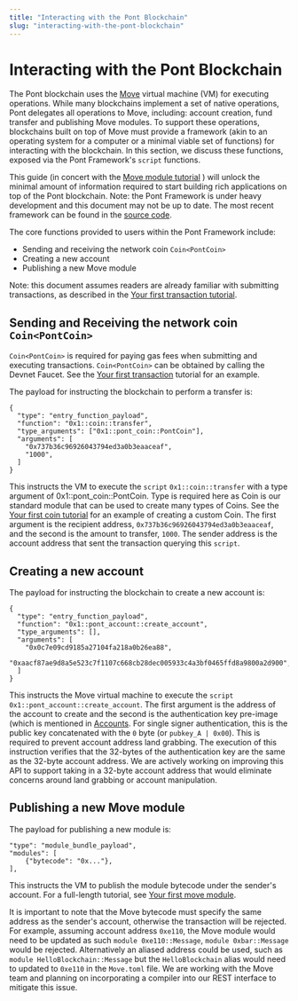 ```yaml
---
title: "Interacting with the Pont Blockchain"
slug: "interacting-with-the-pont-blockchain"
---
```


# Interacting with the Pont Blockchain

The Pont blockchain uses the [Move](https://github.com/move-language/move) virtual machine (VM) for executing operations. While many blockchains implement a set of
native operations, Pont delegates all operations to Move, including: account creation, fund transfer and publishing Move modules.
To support these operations, blockchains built on top of Move must provide a framework (akin to
an operating system for a computer or a minimal viable set of functions) for interacting with the blockchain. In this section, we discuss
these functions, exposed via the Pont Framework's `script` functions.

This guide (in concert with the [Move module tutorial](../tutorials/first-move-module.md) ) will unlock the minimal amount of information required to start building rich applications on top of the Pont blockchain. Note: the Pont Framework is under heavy development and this document may not
be up to date. The most recent framework can be found in the [source code](https://github.com/aptos-labs/pont-core/tree/main/pont-move/framework).

The core functions provided to users within the Pont Framework include:
* Sending and receiving the network coin `Coin<PontCoin>`
* Creating a new account
* Publishing a new Move module

Note: this document assumes readers are already familiar with submitting transactions, as described in the [Your first transaction tutorial](../tutorials/first-transaction.md).

## Sending and Receiving the network coin `Coin<PontCoin>`

`Coin<PontCoin>` is required for paying gas fees when submitting and executing transactions. `Coin<PontCoin>` can be obtained by calling the Devnet Faucet. See the [Your first transaction](../tutorials/first-transaction.md) tutorial for an example.

The payload for instructing the blockchain to perform a transfer is:

```
{
  "type": "entry_function_payload",
  "function": "0x1::coin::transfer",
  "type_arguments": ["0x1::pont_coin::PontCoin"],
  "arguments": [
    "0x737b36c96926043794ed3a0b3eaaceaf",
    "1000",
  ]
}
```

This instructs the VM to execute the `script` `0x1::coin::transfer` with a type argument of 0x1::pont_coin::PontCoin. Type is required here as Coin is our standard module that can be used to create many types of Coins. See the [Your first coin tutorial](../tutorials/first-coin.md) for an example of creating a custom Coin. The first argument is the recipient address, `0x737b36c96926043794ed3a0b3eaaceaf`, and the second is the amount to transfer, `1000`. The sender address is the account
address that sent the transaction querying this `script`.

## Creating a new account

The payload for instructing the blockchain to create a new account is:

```
{
  "type": "entry_function_payload",
  "function": "0x1::pont_account::create_account",
  "type_arguments": [],
  "arguments": [
    "0x0c7e09cd9185a27104fa218a0b26ea88",
    "0xaacf87ae9d8a5e523c7f1107c668cb28dec005933c4a3bf0465ffd8a9800a2d900",
  ]
}
```

This instructs the Move virtual machine to execute the `script` `0x1::pont_account::create_account`. The first argument is the address of the account to create and the second is the authentication key pre-image (which is mentioned in [Accounts](../concepts/basics-accounts.md). For single signer authentication, this is the public key concatenated with the `0` byte (or `pubkey_A | 0x00`). This is required to prevent account address land grabbing. The execution of this instruction verifies that the 32-bytes of the authentication key are the same as the 32-byte account address. We are actively working on improving this API to support taking in a 32-byte account address that would eliminate concerns around land grabbing or account manipulation.

## Publishing a new Move module

The payload for publishing a new module is:

```
"type": "module_bundle_payload",
"modules": [
    {"bytecode": "0x..."},
],
```

This instructs the VM to publish the module bytecode under the sender's account. For a full-length tutorial, see [Your first move module](../tutorials/first-move-module.md).

It is important to note that the Move bytecode must specify the same address as the sender's account, otherwise the transaction will be rejected. For example, assuming account address `0xe110`, the Move module would need to be updated as such `module 0xe110::Message`, `module 0xbar::Message` would be rejected. Alternatively an aliased address could be used, such as `module HelloBlockchain::Message` but the `HelloBlockchain` alias would need to updated to `0xe110` in the `Move.toml` file. We are working with the Move team and planning on incorporating a compiler into our REST interface to mitigate this issue.

[accounts]: /concepts/basics-accounts
[your-first-coin]: /tutorials/your-first-coin
[your-first-move-module]: /tutorials/first-move-module
[your-first-transaction]: /tutorials/your-first-transaction
[move_url]: https://diem.github.io/move/
[pont_framework]: https://github.com/aptos-labs/pont-core/tree/main/pont-move/framework/pont-framework/sources
